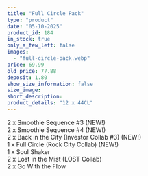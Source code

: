 ```yaml
---
title: "Full Circle Pack"
type: "product"
date: "05-10-2025"
product_id: 184
in_stock: true
only_a_few_left: false
images:
  - "full-circle-pack.webp"
price: 69.99
old_price: 77.88
deposit: 1.80
show_size_information: false
size_image:
short_description:
product_details: "12 x 44CL"
---
```


2 x Smoothie Sequence #3 (NEW!) <br>
2 x Smoothie Sequence #4 (NEW!) <br>
2 x Back in the City (Investor Collab #3) (NEW!) <br>
1 x Full Circle (Rock City Collab) (NEW!) <br>
1 x Soul Shaker <br>
2 x Lost in the Mist (LOST Collab) <br>
2 x Go With the Flow
